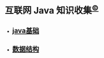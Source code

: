 # 互联网 Java 知识收集<sup>[©](https://github.com/leej0hn)</sup>

- ## [java基础](Java基础/Java基础.md)
- ## [数据结构](数据结构/数据结构.md)